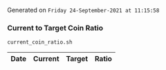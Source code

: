 Generated on `Friday 24-September-2021 at 11:15:58`

### Current to Target Coin Ratio
`current_coin_ratio.sh`

Date|Current|Target|Ratio
---|---|---|---
